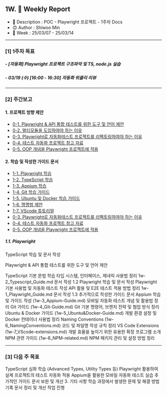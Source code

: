 ## 1W. 📝 Weekly Report

- 📌 Description : POC - Playwright 프로젝트 - 1주차 Docs
- 😊 Author : Shiwoo Min
- 📅 Week : 25/03/07 - 25/03/14

---

### [1] 1주차 목표

##### - [자동화] Playwright 프로젝트 구조파악 및 TS, node.js 실습

##### - 03/19 (수) [16:00 - 16:30] 자동화 위클리 리뷰

---

### [2] 주간보고

#### 1. 프로젝트 방향 제안

- [0-1. Playwright & API 통합 테스트를 위한 도구 및 언어 제안](0w-1_Recommended_Playwright&API.md)
- [0-2. 멀티모듈을 도입하여야 하는 이유](0w-2_Multi-Module_Architecture.md)
- [0-3. Playwright로 자동화테스트 프로젝트를 리펙토링하여야 하는 이유](0w-3_Refactoring_With_Playwright.md)
- [0-4. 테스트 자동화 프로젝트 참고 자료](0w-4_Reference.md)
- [0-5. OOP 개념을 Playwright 프로젝트에 적용](0w-5_OOP_Concepts.md)

#### 2. 학습 및 작성한 가이드 문서

- [1-1. Playwright 학습](1w-1_Playwright_Guide.md)
- [1-2. TypeScript 학습](1w-2_Typescript_Guide.md)
- [1-3. Appium 학습](docs/1w-3_Appium-Guide.md)
- [1-4. Git 학습 가이드](1w-4_Git-Guide.md)
- [1-5. Ubuntu 및 Docker 학습 가이드](1w-5_Ubuntu&Docker-Guide.md)
- [1-6. 명명법 제안](1w-6_NamingConventions.md)
- [1-7. VScode 튜토리얼](1w-7_VScode-extensions.md)
- [0-3. Playwright로 자동화테스트 프로젝트를 리펙토링하여야 하는 이유](0w-3_Refactoring_With_Playwright.md)
- [0-4. 테스트 자동화 프로젝트 참고 자료](0w-4_Reference.md)
- [0-5. OOP 개념을 Playwright 프로젝트에 적용](0w-5_OOP_Concepts.md)

##### 1.1. Playwright

TypeScript 학습 및 문서 작성

Playwright & API 통합 테스트를 위한 도구 및 언어 제안

TypeScript 기본 문법 학습
타입 시스템, 인터페이스, 제네릭 사용법 정리
1w-2_Typescript_Guide.md 문서 작성
1.2 Playwright 학습 및 문서 작성
Playwright 기본 사용법 및 자동화 테스트 작성
API 활용 및 E2E 테스트 적용 방법 정리
1w-1_Playwright_Guide.md 문서 작성
1.3 추가적으로 작성한 가이드 문서
Appium 학습 및 가이드 작성 (1w-3_Appium-Guide.md)
모바일 자동화 테스트 개념 및 활용법 정리
Git 가이드 (1w-4_Git-Guide.md)
Git 기본 명령어, 브랜치 전략 및 협업 방식 정리
Ubuntu & Docker 가이드 (1w-5_Ubuntu&Docker-Guide.md)
개발 환경 설정 및 Docker 컨테이너 사용법 정리
Naming Conventions (1w-6_NamingConventions.md)
코드 및 파일명 작성 규칙 정리
VS Code Extensions (1w-7_VScode-extensions.md)
개발 효율을 높이기 위한 유용한 확장 프로그램 소개
NPM 관련 가이드 (1w-8_NPM-related.md)
NPM 패키지 관리 및 설정 방법 정리

---

### [3] 다음 주 목표

TypeScript 심화 학습 (Advanced Types, Utility Types 등)
Playwright 활용하여 실제 프로젝트의 테스트 자동화 적용
Appium을 활용한 모바일 자동화 테스트 실습
추가적인 가이드 문서 보완 및 개선 3. 기타 사항
학습 과정에서 발생한 문제 및 해결 방법 기록
문서 정리 및 개선 작업 진행
